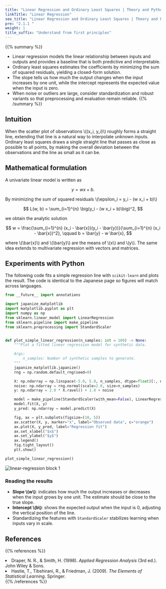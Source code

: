 ```yaml
---
title: "Linear Regression and Ordinary Least Squares | Theory and Python Implementation"
linkTitle: "Linear Regression"
seo_title: "Linear Regression and Ordinary Least Squares | Theory and Python Implementation"
pre: "2.1.1 "
weight: 1
title_suffix: "Understand from first principles"
---
```


{{% summary %}}
- Linear regression models the linear relationship between inputs and outputs and provides a baseline that is both predictive and interpretable.
- Ordinary least squares estimates the coefficients by minimizing the sum of squared residuals, yielding a closed-form solution.
- The slope tells us how much the output changes when the input increases by one unit, while the intercept represents the expected value when the input is zero.
- When noise or outliers are large, consider standardization and robust variants so that preprocessing and evaluation remain reliable.
{{% /summary %}}

## Intuition
When the scatter plot of observations \\((x_i, y_i)\\) roughly forms a straight line, extending that line is a natural way to interpolate unknown inputs. Ordinary least squares draws a single straight line that passes as close as possible to all points, by making the overall deviation between the observations and the line as small as it can be.

## Mathematical formulation
A univariate linear model is written as

$$
y = w x + b.
$$

By minimizing the sum of squared residuals \\(\epsilon_i = y_i - (w x_i + b)\\)

$$
L(w, b) = \sum_{i=1}^{n} \big(y_i - (w x_i + b)\big)^2,
$$

we obtain the analytic solution

$$
w = \frac{\sum_{i=1}^{n} (x_i - \bar{x})(y_i - \bar{y})}{\sum_{i=1}^{n} (x_i - \bar{x})^2}, \qquad b = \bar{y} - w \bar{x},
$$

where \\(\bar{x}\\) and \\(\bar{y}\\) are the means of \\(x\\) and \\(y\\). The same idea extends to multivariate regression with vectors and matrices.

## Experiments with Python
The following code fits a simple regression line with `scikit-learn` and plots the result. The code is identical to the Japanese page so figures will match across languages.

```python
from __future__ import annotations

import japanize_matplotlib
import matplotlib.pyplot as plt
import numpy as np
from sklearn.linear_model import LinearRegression
from sklearn.pipeline import make_pipeline
from sklearn.preprocessing import StandardScaler


def plot_simple_linear_regression(n_samples: int = 100) -> None:
    """Plot a fitted linear regression model for synthetic data.

    Args:
        n_samples: Number of synthetic samples to generate.
    """
    japanize_matplotlib.japanize()
    rng = np.random.default_rng(seed=0)

    X: np.ndarray = np.linspace(-5.0, 5.0, n_samples, dtype=float)[:, np.newaxis]
    noise: np.ndarray = rng.normal(scale=2.0, size=n_samples)
    y: np.ndarray = 2.0 * X.ravel() + 1.0 + noise

    model = make_pipeline(StandardScaler(with_mean=False), LinearRegression())
    model.fit(X, y)
    y_pred: np.ndarray = model.predict(X)

    fig, ax = plt.subplots(figsize=(10, 5))
    ax.scatter(X, y, marker="x", label="Observed data", c="orange")
    ax.plot(X, y_pred, label="Regression fit")
    ax.set_xlabel("$x$")
    ax.set_ylabel("$y$")
    ax.legend()
    fig.tight_layout()
    plt.show()

plot_simple_linear_regression()
```

![linear-regression block 1](/images/basic/regression/linear-regression_block01_en.png)

### Reading the results
- **Slope \\(w\\)**: indicates how much the output increases or decreases when the input grows by one unit. The estimate should be close to the true slope.
- **Intercept \\(b\\)**: shows the expected output when the input is 0, adjusting the vertical position of the line.
- Standardizing the features with `StandardScaler` stabilizes learning when inputs vary in scale.

## References
{{% references %}}
<li>Draper, N. R., &amp; Smith, H. (1998). <i>Applied Regression Analysis</i> (3rd ed.). John Wiley &amp; Sons.</li>
<li>Hastie, T., Tibshirani, R., &amp; Friedman, J. (2009). <i>The Elements of Statistical Learning</i>. Springer.</li>
{{% /references %}}
